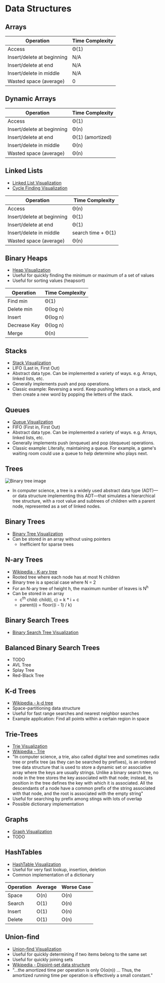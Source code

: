 # Data Structures

## Arrays

| Operation                  | Time Complexity    |
|----------------------------|--------------------|
| Access                     | Θ(1)               |
| Insert/delete at beginning | N/A                |
| Insert/delete at end       | N/A                |
| Insert/delete in middle    | N/A                |
| Wasted space (average)     | 0                  |

## Dynamic Arrays

| Operation                  | Time Complexity    |
|----------------------------|--------------------|
| Access                     | Θ(1)               |
| Insert/delete at beginning | Θ(n)               |
| Insert/delete at end       | Θ(1) (amortized)   |
| Insert/delete in middle    | Θ(n)               |
| Wasted space (average)     | Θ(n)               |

## Linked Lists
* [Linked List Visualization](http://visualgo.net/list)
* [Cycle Finding Visualization](http://visualgo.net/cyclefinding)

| Operation                  | Time Complexity    |
|----------------------------|--------------------|
| Access                     | Θ(n)               |
| Insert/delete at beginning | Θ(1)               |
| Insert/delete at end       | Θ(1)               |
| Insert/delete in middle    | search time + Θ(1) |
| Wasted space (average)     | Θ(n)               |

## Binary Heaps
* [Heap Visualization](http://visualgo.net/heap)
* Useful for quickly finding the minimum or maximum of a set of values
* Useful for sorting values (heapsort)

| Operation    | Time Complexity    |
|--------------|--------------------|
| Find min     | Θ(1)               |
| Delete min   | Θ(log n)           |
| Insert       | Θ(log n)           |
| Decrease Key | Θ(log n)           |
| Merge        | Θ(n)               |

## Stacks
* [Stack Visualization](https://www.cs.usfca.edu/~galles/visualization/StackArray.html)
* LIFO (Last in, First Out)
* Abstract data type. Can be implemented a variety of ways. e.g. Arrays, linked lists, etc.
* Generally implements push and pop operations.
* Classic example: Reversing a word. Keep pushing letters on a stack, and then create a new word by popping the letters of the stack.

## Queues
* [Queue Visualization](http://www.cs.usfca.edu/~galles/JavascriptVisual/QueueArray.html)
* FIFO (First in, First Out)
* Abstract data type. Can be implemented a variety of ways. e.g. Arrays, linked lists, etc.
* Generally implements push (enqueue) and pop (dequeue) operations.
* Classic example: Literally, maintaining a queue. For example, a game's waiting room could use a queue to help determine who plays next.

## Trees
![Binary tree image](https://upload.wikimedia.org/wikipedia/commons/thumb/f/f7/Binary_tree.svg/300px-Binary_tree.svg.png)

* In computer science, a tree is a widely used abstract data type (ADT)—or data structure implementing this ADT—that simulates a hierarchical tree structure, with a root value and subtrees of children with a parent node, represented as a set of linked nodes.

## Binary Trees
* [Binary Tree Visualization](http://kanaka.github.io/rbt_cfs/trees.html)
* Can be stored in an array without using pointers
  * Inefficient for sparse trees

## N-ary Trees
* [Wikipedia - K-ary tree](https://en.wikipedia.org/wiki/K-ary_tree)
* Rooted tree where each node has at most N children
* Binary tree is a special case where N = 2
* For an N-ary tree of height h, the maximum number of leaves is N<sup>h</sup>
* Can be stored in an array
  * c<sup>th</sup> child: child(i, c) = k * i + c
  * parent(i) = floor((i - 1) / k)

## Binary Search Trees
* [Binary Search Tree Visualization](http://visualgo.net/bst)

## Balanced Binary Search Trees
* TODO
* AVL Tree
* Splay Tree
* Red-Black Tree

## K-d Trees
* [Wikipedia - k-d tree](https://en.wikipedia.org/wiki/K-d_tree)
* Space-partitioning data structure
* Useful for fast range searches and nearest neighbor searches
* Example application: Find all points within a certain region in space

## Trie-Trees
* [Trie Visualization](https://people.ok.ubc.ca/ylucet/DS/Trie.html)
* [Wikipedia - Trie](https://en.wikipedia.org/wiki/Trie)
* "In computer science, a trie, also called digital tree and sometimes radix tree or prefix tree (as they can be searched by prefixes), is an ordered tree data structure that is used to store a dynamic set or associative array where the keys are usually strings. Unlike a binary search tree, no node in the tree stores the key associated with that node; instead, its position in the tree defines the key with which it is associated. All the descendants of a node have a common prefix of the string associated with that node, and the root is associated with the empty string"
* Useful for searching by prefix among stings with lots of overlap
* Possible dictionary implementation

## Graphs
* [Graph Visualization](http://visualgo.net/graphds)
* TODO

## HashTables
* [HashTable Visualization](http://visualgo.net/hashtable)
* Useful for very fast lookup, insertion, deletion
* Common implementation of a dictionary

|Operation| Average | Worse Case |
|---------|---------|------------|
| Space   | O(n)    | O(n)       |
| Search  | O(1)    | O(n)       |
| Insert  | O(1)    | O(n)       |
| Delete  | O(1)    | O(n)       |

## Union-find
* [Union-find Visualization](http://visualgo.net/ufds)
* Useful for quickly determining if two items belong to the same set
* Useful for quickly joining sets
* [Wikipedia - Disjoint-set data structure](https://en.wikipedia.org/wiki/Disjoint-set_data_structure)
* "...the amortized time per operation is only O(α(n)) ... Thus, the amortized running time per operation is effectively a small constant."

